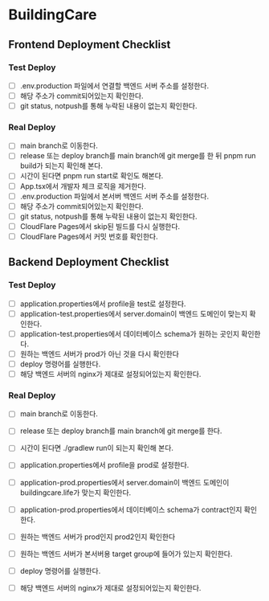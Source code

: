 # BuildingCare
## Frontend Deployment Checklist
### Test Deploy
- [ ] .env.production 파일에서 연결할 백엔드 서버 주소를 설정한다.
- [ ] 해당 주소가 commit되어있는지 확인한다.
- [ ] git status, notpush를 통해 누락된 내용이 없는지 확인한다.

### Real Deploy
- [ ] main branch로 이동한다.
- [ ] release 또는 deploy branch를 main branch에 git merge를 한 뒤 pnpm run build가 되는지 확인해 본다.
- [ ] 시간이 된다면 pnpm run start로 확인도 해본다.
- [ ] App.tsx에서 개발자 체크 로직을 제거한다.
- [ ] .env.production 파일에서 본서버 백엔드 서버 주소를 설정한다.
- [ ] 해당 주소가 commit되어있는지 확인한다.
- [ ] git status, notpush를 통해 누락된 내용이 없는지 확인한다.
- [ ] CloudFlare Pages에서 skip된 빌드를 다시 실행한다.
- [ ] CloudFlare Pages에서 커밋 번호를 확인한다.

## Backend Deployment Checklist
### Test Deploy
- [ ] application.properties에서 profile을 test로 설정한다.
- [ ] application-test.properties에서 server.domain이 백엔드 도메인이 맞는지 확인한다.
- [ ] application-test.properties에서 데이터베이스 schema가 원하는 곳인지 확인한다.
- [ ] 원하는 백엔드 서버가 prod가 아닌 것을 다시 확인한다
- [ ] deploy <product> <branch> <server> 명령어를 실행한다.
- [ ] 해당 백엔드 서버의 nginx가 제대로 설정되어있는지 확인한다.

### Real Deploy
- [ ] main branch로 이동한다.
- [ ] release 또는 deploy branch를 main branch에 git merge를 한다.
- [ ] 시간이 된다면 ./gradlew run이 되는지 확인해 본다.
- [ ] application.properties에서 profile을 prod로 설정한다.
- [ ] application-prod.properties에서 server.domain이 백엔드 도메인이 buildingcare.life가 맞는지 확인한다.
- [ ] application-prod.properties에서 데이터베이스 schema가 contract인지 확인한다.
- [ ] 원하는 백엔드 서버가 prod인지 prod2인지 확인한다
- [ ] 원하는 백엔드 서버가 본서버용 target group에 들어가 있는지 확인한다.
- [ ] deploy <product> <branch> <server> 명령어를 실행한다.
- [ ] 해당 백엔드 서버의 nginx가 제대로 설정되어있는지 확인한다.

